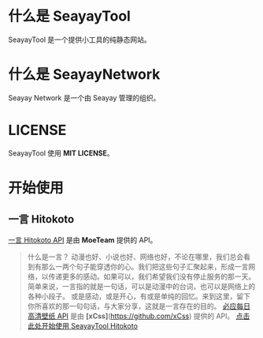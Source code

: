 # 什么是 SeayayTool
SeayayTool 是一个提供小工具的纯静态网站。
# 什么是 SeayayNetwork
Seayay Network 是一个由 Seayay 管理的组织。
# LICENSE
SeayayTool 使用 **MIT LICENSE**。
# 开始使用
## 一言 Hitokoto
[一言 Hitokoto API](https://hitokoto.cn) 是由 **MoeTeam** 提供的 API。
> 什么是一言？
> 动漫也好、小说也好、网络也好，不论在哪里，我们总会看到有那么一两个句子能穿透你的心。我们把这些句子汇聚起来，形成一言网络，以传递更多的感动。如果可以，我们希望我们没有停止服务的那一天。
> 简单来说，一言指的就是一句话，可以是动漫中的台词，也可以是网络上的各种小段子。 或是感动，或是开心，有或是单纯的回忆。来到这里，留下你所喜欢的那一句句话，与大家分享，这就是一言存在的目的。
[必应每日高清壁纸 API](https://bing.ioliu.cn/static/about.html) 是由 **[xCss]**(https://github.com/xCss) 提供的 API。
[点击此处开始使用 SeayayTool Hitokoto](https://tool.seayay.icu/hitokoto)